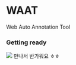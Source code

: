 # WAAT
Web Auto Annotation Tool

### Getting ready

<img src="https://media.discordapp.net/attachments/363994928533078018/1001886999285858354/d3dfb310d7107584.jpeg">
만나서 반가워요 ㅎㅎ 
